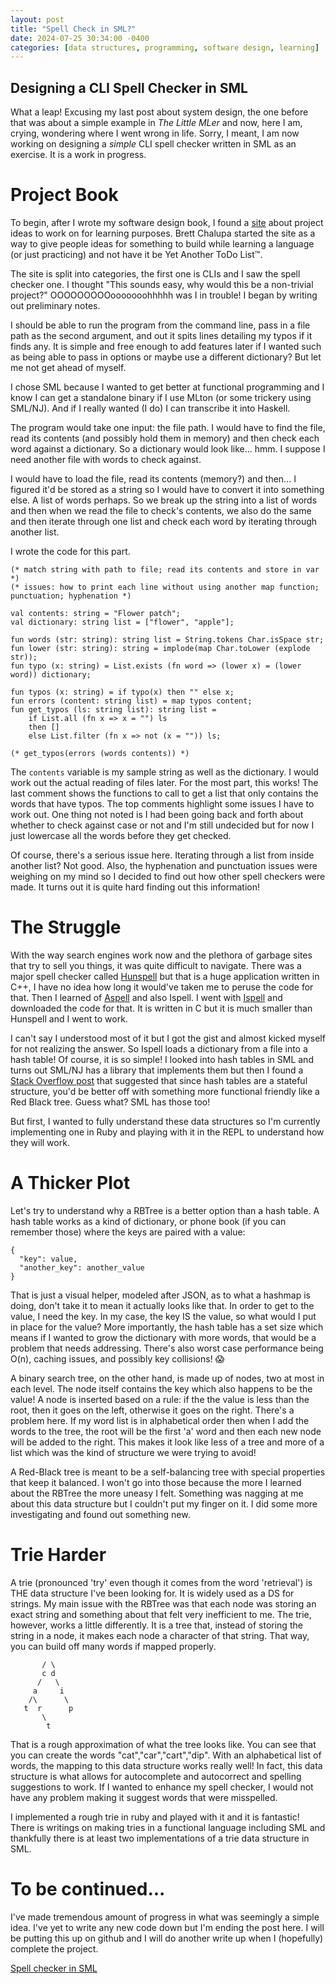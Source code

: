 ```yaml
---
layout: post
title: "Spell Check in SML?"
date: 2024-07-25 30:34:00 -0400
categories: [data structures, programming, software design, learning]
---
```


## Designing a CLI Spell Checker in SML

What a leap! Excusing my last post about system design, the one before that was about a simple example in _The Little MLer_ and now, here I am, crying, wondering where I went wrong in life. Sorry, I meant, I am now working on designing a *simple* CLI spell checker written in SML as an exercise. It is a work in progress.

# Project Book

To begin, after I wrote my software design book, I found a [site](https://projectbook.code.brettchalupa.com/) about project ideas to work on for learning purposes. Brett Chalupa started the site as a way to give people ideas for something to build while learning a language (or just practicing) and not have it be Yet Another ToDo List&trade;.

The site is split into categories, the first one is CLIs and I saw the spell checker one. I thought "This sounds easy, why would this be a non-trivial project?" OOOOOOOOOooooooohhhhh was I in trouble! I began by writing out preliminary notes.

I should be able to run the program from the command line, pass in a file path as the second argument, and out it spits lines detailing my typos if it finds any. It is simple and free enough to add features later if I wanted such as being able to pass in options or maybe use a different dictionary? But let me not get ahead of myself.

I chose SML because I wanted to get better at functional programming and I know I can get a standalone binary if I use MLton (or some trickery using SML/NJ). And if I really wanted (I do) I can transcribe it into Haskell.

The program would take one input: the file path. I would have to find the file, read its contents (and possibly hold them in memory) and then check each word against a dictionary. So a dictionary would look like... hmm. I suppose I need another file with words to check against.

I would have to load the file, read its contents (memory?) and then... I figured it'd be stored as a string so I would have to convert it into something else. A list of words perhaps. So we break up the string into a list of words and then when we read the file to check's contents, we also do the same and then iterate through one list and check each word by iterating through another list.

I wrote the code for this part.

```
(* match string with path to file; read its contents and store in var *)
(* issues: how to print each line without using another map function; punctuation; hyphenation *)

val contents: string = "Flower patch";
val dictionary: string list = ["flower", "apple"];

fun words (str: string): string list = String.tokens Char.isSpace str;
fun lower (str: string): string = implode(map Char.toLower (explode str));
fun typo (x: string) = List.exists (fn word => (lower x) = (lower word)) dictionary;

fun typos (x: string) = if typo(x) then "" else x;
fun errors (content: string list) = map typos content;
fun get_typos (ls: string list): string list = 
	if List.all (fn x => x = "") ls 
	then []
	else List.filter (fn x => not (x = "")) ls;

(* get_typos(errors (words contents)) *)
```

The `contents` variable is my sample string as well as the dictionary. I would work out the actual reading of files later. For the most part, this works! The last comment shows the functions to call to get a list that only contains the words that have typos. The top comments highlight some issues I have to work out. One thing not noted is I had been going back and forth about whether to check against case or not and I'm still undecided but for now I just lowercase all the words before they get checked.

Of course, there's a serious issue here. Iterating through a list from inside another list? Not good. Also, the hyphenation and punctuation issues were weighing on my mind so I decided to find out how other spell checkers were made. It turns out it is quite hard finding out this information!

# The Struggle

With the way search engines work now and the plethora of garbage sites that try to sell you things, it was quite difficult to navigate. There was a major spell checker called [Hunspell](https://hunspell.github.io/) but that is a huge application written in C++, I have no idea how long it would've taken me to peruse the code for that. Then I learned of [Aspell](http://aspell.net/) and also Ispell. I went with [Ispell](https://www.cs.hmc.edu/~geoff/ispell.html) and downloaded the code for that. It is written in C but it is much smaller than Hunspell and I went to work.

I can't say I understood most of it but I got the gist and almost kicked myself for not realizing the answer. So Ispell loads a dictionary from a file into a hash table! Of course, it is so simple! I looked into hash tables in SML and turns out SML/NJ has a library that implements them but then I found a [Stack Overflow post](https://stackoverflow.com/a/19842954) that suggested that since hash tables are a stateful structure, you'd be better off with something more functional friendly like a Red Black tree. Guess what? SML has those too!

But first, I wanted to fully understand these data structures so I'm currently implementing one in Ruby and playing with it in the REPL to understand how they will work.

# A Thicker Plot

Let's try to understand why a RBTree is a better option than a hash table. A hash table works as a kind of dictionary, or phone book (if you can remember those) where the keys are paired with a value:

```
{
  "key": value,
  "another_key": another_value
}
```

That is just a visual helper, modeled after JSON, as to what a hashmap is doing, don't take it to mean it actually looks like that. In order to get to the value, I need the key. In my case, the key IS the value, so what would I put in place for the value? More importantly, the hash table has a set size which means if I wanted to grow the dictionary with more words, that would be a problem that needs addressing. There's also worst case performance being O(n), caching issues, and possibly key collisions! 😱

A binary search tree, on the other hand, is made up of nodes, two at most in each level. The node itself contains the key which also happens to be the value! A node is inserted based on a rule: if the the value is less than the root, then it goes on the left, otherwise it goes on the right. There's a problem here. If my word list is in alphabetical order then when I add the words to the tree, the root will be the first 'a' word and then each new node will be added to the right. This makes it look like less of a tree and more of a list which was the kind of structure we were trying to avoid!

A Red-Black tree is meant to be a self-balancing tree with special properties that keep it balanced. I won't go into those because the more I learned about the RBTree the more uneasy I felt. Something was nagging at me about this data structure but I couldn't put my finger on it. I did some more investigating and found out something new.

# Trie Harder

A trie (pronounced 'try' even though it comes from the word 'retrieval') is THE data structure I've been looking for. It is widely used as a DS for strings. My main issue with the RBTree was that each node was storing an exact string and something about that felt very inefficient to me. The trie, however, works a little differently. It is a tree that, instead of storing the string in a node, it makes each node a character of that string. That way, you can build off many words if mapped properly.

```
       / \  
       c d
	  /   \
	 a     i
	/\      \
   t  r      p
       \     
		t 
```

That is a rough approximation of what the tree looks like. You can see that you can create the words "cat","car","cart","dip". With an alphabetical list of words, the mapping to this data structure works really well! In fact, this data structure is what allows for autocomplete and autocorrect and spelling suggestions to work. If I wanted to enhance my spell checker, I would not have any problem making it suggest words that were misspelled.

I implemented a rough trie in ruby and played with it and it is fantastic! There is writings on making tries in a functional language including SML and thankfully there is at least two implementations of a trie data structure in SML.

# To be continued...

I've made tremendous amount of progress in what was seemingly a simple idea. I've yet to write any new code down but I'm ending the post here. I will be putting this up on github and I will do another write up when I (hopefully) complete the project. 

[Spell checker in SML](https://github.com/Angeldude/Spell_Check_SML)